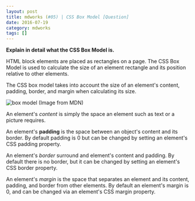 ```yaml
---
layout: post
title: mdworks (#05) | CSS Box Model [Question]
date: 2016-07-19
category: mdworks
tags: []
---
```


**Explain in detail what the CSS Box Model is.**

HTML block elements are placed as rectangles on a page. The CSS Box Model is used to calculate the size of an element rectangle and its position relative to other elements. 

The CSS box model takes into account the size of an element's content, padding, border, and margin when calculating its size. 

![box model](https://mdn.mozillademos.org/files/8685/boxmodel-(3).png)
(Image from MDN)

An element's *content* is simply the space an element such as text or a picture requires. 

An element's **padding** is the space between an object's content and its border. By default padding is 0 but can be changed by setting an element's CSS padding property. 

An element's *border* surround and element's content and padding. By default there is no border, but it can be changed by setting an element's CSS border property. 

An element's *margin* is the space that separates an element and its content, padding, and border from other elements. By default an element's margin is 0, and can be changed via an element's CSS margin property. 

